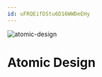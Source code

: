 ```yaml
---
id: uFRQEifDStu6D16WWDeEHy
---
```



![atomic-design](https://cdn-images-1.medium.com/max/800/1*Ia9gpOu2xTa4kkdJsSkcPA.png)
# Atomic Design


